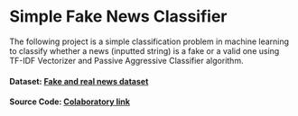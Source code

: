 # Simple Fake News Classifier
The following project is a simple classification problem in machine learning to classify whether a news (inputted string) is a fake or a valid one using TF-IDF Vectorizer and Passive Aggressive Classifier algorithm.

#### Dataset: [Fake and real news dataset](https://www.kaggle.com/clmentbisaillon/fake-and-real-news-dataset?select=Fake.csv)
#### Source Code: [Colaboratory link](https://colab.research.google.com/drive/1Jm8cxQGktl7IJPHWkdfezGATKeZawDgK?usp=sharing)
